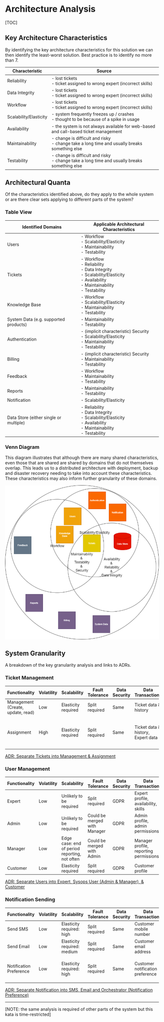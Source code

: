 # Architecture Analysis

[TOC]

## Key Architecture Characteristics

By identifying the key architecture characteristics for this solution we can then identify the least-worst solution. Best practice is to identify no more than 7.

| Characteristic         | Source                                                       |
| ---------------------- | ------------------------------------------------------------ |
| Reliability            | - lost tickets<br />- ticket assigned to wrong expert (incorrect skills) |
| Data Integrity         | - lost tickets<br />- ticket assigned to wrong expert (incorrect skills) |
| Workflow               | - lost tickets<br />- ticket assigned to wrong expert (incorrect skills) |
| Scalability/Elasticity | - system frequently freezes up / crashes<br />- thought to be because of a spike in usage |
| Availability           | - the system is not always available for web-based and call-based ticket management |
| Maintainability        | - change is difficult and risky<br />- change take a long time and usually breaks something else |
| Testability            | - change is difficult and risky<br />- change take a long time and usually breaks something else |

## Architectural Quanta

Of the characteristics identified above, do they apply to the whole system or are there clear sets applying to different parts of the system?

### Table View

| Identified Domains                     | Applicable Architectural Characteristics                     |
| -------------------------------------- | ------------------------------------------------------------ |
| Users                                  | - Workflow<br />- Scalability/Elasticity<br />- Maintainability<br />- Testability |
| Tickets                                | - Workflow<br />- Reliability<br />- Data Integrity<br />- Scalability/Elasticity<br />- Availability<br />- Maintainability<br />- Testability |
| Knowledge Base                         | - Workflow<br />- Scalability/Elasticity<br />- Maintainability<br />- Testability |
| System Data (e.g. supported products)  | - Maintainability<br />- Testability                         |
| Authentication                         | - (implicit characteristic) Security<br />- Scalability/Elasticity<br />- Maintainability<br />- Testability |
| Billing                                | - (implicit characteristic) Security<br />- Maintainability<br />- Testability |
| Feedback                               | - Workflow<br />- Maintainability<br />- Testability         |
| Reports                                | - Maintainability<br />- Testability                         |
| Notification                           | - Scalability/Elasticity                                     |
| Data Store (either single or multiple) | - Reliability<br />- Data Integrity<br />- Scalability/Elasticity<br />- Availability<br />- Maintainability<br />- Testability |

### Venn Diagram

This diagram illustrates that although there are many shared characteristics, even those that are shared are shared by domains that do not themselves overlap. This leads us to a distributed architecture with deployment, backup and disaster recovery needing to take into account these characteristics. These characteristics may also inform further granularity of these domains.

![ArchitecturalCharacteristics](images/ArchitecturalCharacteristics.png)

## System Granularity

A breakdown of the key granularity analysis and links to ADRs.

### Ticket Management

| Functionality                     | Volatility | Scalability         | Fault Tolerance | Data Security | Data Transactions                  | Data Dependencies                  | Workflow                                                     |
| --------------------------------- | ---------- | ------------------- | --------------- | ------------- | ---------------------------------- | ---------------------------------- | ------------------------------------------------------------ |
| Management (Create, update, read) | Low        | Elasticity required | Split required  | Same          | Ticket data & history              | Ticket data & history              | Assignment is next in workflow                               |
| Assignment                        | High       | Elasticity required | Split required  | Same          | Ticket data & history, Expert data | Ticket data & history, Expert data | Update is the only element of Management that could be required. |

[ADR: Separate Tickets into Management & Assignment](../4.ADRs/006We-will-separate-Ticket-Management.md)

### User Management

| Functionality | Volatility | Scalability                                   | Fault Tolerance              | Data Security | Data Transactions                      | Data Dependencies                      | Workflow           |
| ------------- | ---------- | --------------------------------------------- | ---------------------------- | ------------- | -------------------------------------- | -------------------------------------- | ------------------ |
| Expert        | Low        | Unlikely to be required                       | Split required               | GDPR          | Expert profile, availability, skills   | Expert profile, availability, skills   | Separate           |
| Admin         | Low        | Unlikely to be required                       | Could be merged with Manager | GDPR          | Admin profile, admin permissions       | Admin profile, admin permissions       | Similar to Manager |
| Manager       | Low        | Edge case: end of period reporting, not often | Could be merged with Admin   | GDPR          | Manager profile, reporting permissions | Manager profile, reporting permissions | Similar to Admin   |
| Customer      | Low        | Elasticity required                           | Split required               | GDPR          | Customer profile                       | Customer profile                       | Separate           |

[ADR: Separate Users into Expert, Sysops User (Admin & Manager), & Customer](../4.ADRs/007We-will-separate-User-Management.md)

### Notification Sending

| Functionality           | Volatility | Scalability                 | Fault Tolerance | Data Security | Data Transactions                | Data Dependencies | Workflow                                     |
| ----------------------- | ---------- | --------------------------- | --------------- | ------------- | -------------------------------- | ----------------- | -------------------------------------------- |
| Send SMS                | Low        | Elasticity required: high   | Split required  | Same          | Customer mobile number           | Customer          | Separate                                     |
| Send Email              | Low        | Elasticity required: medium | Split required  | Same          | Customer email address           | Customer          | Separate                                     |
| Notification Preference | Low        | Elasticity required: high   | Split required  | Same          | Customer notification preference | Customer          | Redirect to SMS or Email based on preference |

[ADR: Separate Notification into SMS, Email and Orchestrator (Notification Preference)](../4.ADRs/008We-will-separate-Notification-Sending.md)

------

[NOTE: the same analysis is required of other parts of the system but this kata is time-restricted]